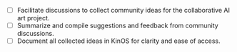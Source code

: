- [ ] Facilitate discussions to collect community ideas for the collaborative AI art project.
- [ ] Summarize and compile suggestions and feedback from community discussions.
- [ ] Document all collected ideas in KinOS for clarity and ease of access.